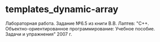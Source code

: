 # templates_dynamic-array
Лабораторная работа. Задание №6.5 из книги В.В. Лаптев: "C++. Объектно-ориентированное программирование: Учебное пособие. Задачи и упражнения" 2007 г.
